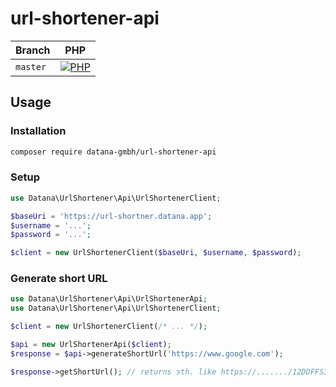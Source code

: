 # url-shortener-api

| Branch    | PHP                                         |
|-----------|---------------------------------------------|
| `master`  | [![PHP][build-status-master-php]][actions]  |

## Usage

### Installation

```bash
composer require datana-gmbh/url-shortener-api
```

### Setup
```php
use Datana\UrlShortener\Api\UrlShortenerClient;

$baseUri = 'https://url-shortner.datana.app';
$username = '...';
$password = '...';

$client = new UrlShortenerClient($baseUri, $username, $password);
```

### Generate short URL

```php
use Datana\UrlShortener\Api\UrlShortenerApi;
use Datana\UrlShortener\Api\UrlShortenerClient;

$client = new UrlShortenerClient(/* ... */);

$api = new UrlShortenerApi($client);
$response = $api->generateShortUrl('https://www.google.com');

$response->getShortUrl(); // returns sth. like https://......./12DDFFS3
```

[build-status-master-php]: https://github.com/datana-gmbh/url-shortener-api/workflows/PHP/badge.svg?branch=master
[coverage-status-master]: https://codecov.io/gh/datana-gmbh/url-shortener-api/branch/master/graph/badge.svg

[actions]: https://github.com/datana-gmbh/url-shortener-api/actions
